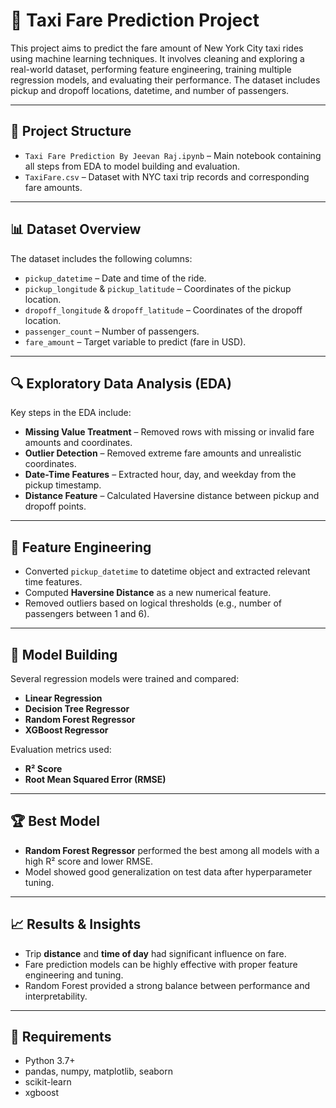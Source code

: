 # 🚖 Taxi Fare Prediction Project

This project aims to predict the fare amount of New York City taxi rides using machine learning techniques. It involves cleaning and exploring a real-world dataset, performing feature engineering, training multiple regression models, and evaluating their performance. The dataset includes pickup and dropoff locations, datetime, and number of passengers.

---

## 📁 Project Structure

- `Taxi Fare Prediction By Jeevan Raj.ipynb` – Main notebook containing all steps from EDA to model building and evaluation.
- `TaxiFare.csv` – Dataset with NYC taxi trip records and corresponding fare amounts.

---

## 📊 Dataset Overview

The dataset includes the following columns:

- `pickup_datetime` – Date and time of the ride.
- `pickup_longitude` & `pickup_latitude` – Coordinates of the pickup location.
- `dropoff_longitude` & `dropoff_latitude` – Coordinates of the dropoff location.
- `passenger_count` – Number of passengers.
- `fare_amount` – Target variable to predict (fare in USD).

---

## 🔍 Exploratory Data Analysis (EDA)

Key steps in the EDA include:

- **Missing Value Treatment** – Removed rows with missing or invalid fare amounts and coordinates.
- **Outlier Detection** – Removed extreme fare amounts and unrealistic coordinates.
- **Date-Time Features** – Extracted hour, day, and weekday from the pickup timestamp.
- **Distance Feature** – Calculated Haversine distance between pickup and dropoff points.

---

## 🧪 Feature Engineering

- Converted `pickup_datetime` to datetime object and extracted relevant time features.
- Computed **Haversine Distance** as a new numerical feature.
- Removed outliers based on logical thresholds (e.g., number of passengers between 1 and 6).

---

## 🤖 Model Building

Several regression models were trained and compared:

- **Linear Regression**
- **Decision Tree Regressor**
- **Random Forest Regressor**
- **XGBoost Regressor**

Evaluation metrics used:

- **R² Score**
- **Root Mean Squared Error (RMSE)**

---

## 🏆 Best Model

- **Random Forest Regressor** performed the best among all models with a high R² score and lower RMSE.
- Model showed good generalization on test data after hyperparameter tuning.

---

## 📈 Results & Insights

- Trip **distance** and **time of day** had significant influence on fare.
- Fare prediction models can be highly effective with proper feature engineering and tuning.
- Random Forest provided a strong balance between performance and interpretability.

---

## 📌 Requirements

- Python 3.7+
- pandas, numpy, matplotlib, seaborn
- scikit-learn
- xgboost
